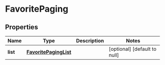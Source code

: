 # FavoritePaging

## Properties
Name | Type | Description | Notes
------------ | ------------- | ------------- | -------------
**list** | [**FavoritePagingList**](FavoritePagingList.md) |  | [optional] [default to null]


